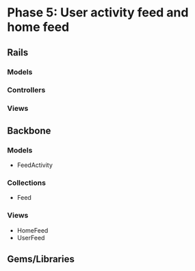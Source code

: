 # Phase 5: User activity feed and home feed

## Rails
### Models

### Controllers

### Views

## Backbone
### Models
* FeedActivity

### Collections
* Feed

### Views
* HomeFeed
* UserFeed

## Gems/Libraries

